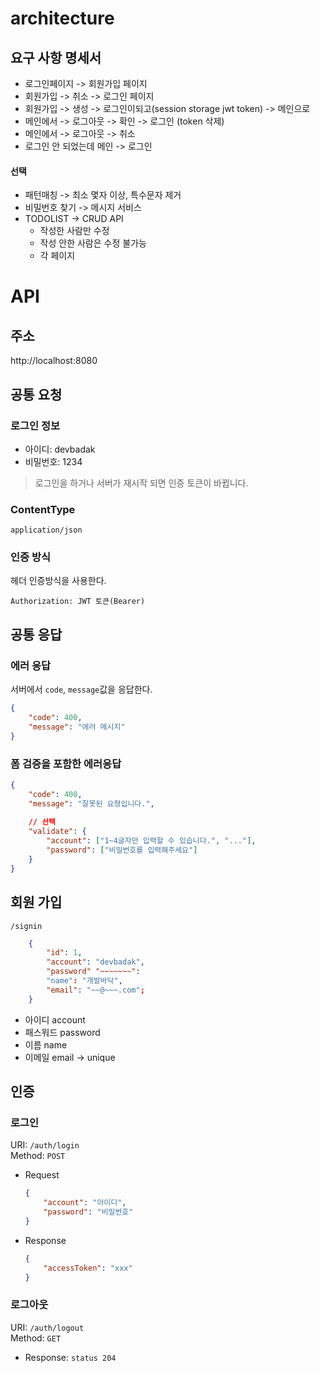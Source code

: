 # architecture   
## 요구 사항 명세서           

* 로그인페이지 -> 회원가입 페이지
* 회원가입 -> 취소 -> 로그인 페이지
* 회원가입 -> 생성 -> 로그인이되고(session storage jwt token) -> 메인으로 
* 메인에서 -> 로그아웃 -> 확인 -> 로그인 (token 삭제)   
* 메인에서 -> 로그아웃 -> 취소    
* 로그인 안 되었는데 메인 -> 로그인        
       
#### 선택 
* 패턴매칭 -> 최소 몇자 이상, 특수문자 제거   
* 비밀번호 찾기 -> 메시지 서비스
* TODOLIST -> CRUD API 
  * 작성한 사람만 수정
  * 작성 안한 사람은 수정 불가능
  * 각 페이지 

# API
## 주소
http://localhost:8080   
    
## 공통 요청
### 로그인 정보

* 아이디: devbadak
* 비밀번호: 1234

> 로그인을 하거나 서버가 재시작 되면 인증 토큰이 바뀝니다.

### ContentType

`application/json`

### 인증 방식

헤더 인증방식을 사용한다.

`Authorization: JWT 토큰(Bearer)`   

## 공통 응답     
### 에러 응답

서버에서 `code`, `message`값을 응답한다.

```json
{
    "code": 400,
    "message": "에러 메시지"
}
```

### 폼 검증을 포함한 에러응답

```json
{
    "code": 400,
    "message": "잘못된 요청입니다.",
    
    // 선택  
    "validate": {
        "account": ["1~4글자만 입력할 수 있습니다.", "..."],
        "password": ["비밀번호를 입력해주세요"]
    }
}
```
## 회원 가입
 `/signin`
 
```json
    {
        "id": 1,
        "account": "devbadak",
        "password" "~~~~~~~": 
        "name": "개발바닥",
        "email": "~~@~~~.com";
    }
```  
   
* 아이디 account 
* 패스워드 password
* 이름 name
* 이메일 email -> unique  


## 인증

### 로그인
URI: `/auth/login`  
Method: `POST`

- Request
 
    ```json
    {
        "account": "아이디",
        "password": "비밀번호"
    }
    ```

- Response

    ```json
    {
        "accessToken": "xxx"
    }
    ```

### 로그아웃
URI: `/auth/logout`  
Method: `GET`  

- Response: `status 204`
